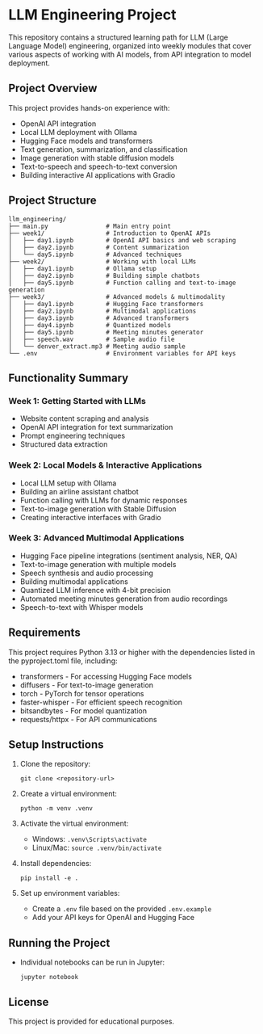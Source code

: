 # LLM Engineering Project

This repository contains a structured learning path for LLM (Large Language Model) engineering, organized into weekly modules that cover various aspects of working with AI models, from API integration to model deployment.

## Project Overview

This project provides hands-on experience with:
- OpenAI API integration
- Local LLM deployment with Ollama
- Hugging Face models and transformers
- Text generation, summarization, and classification
- Image generation with stable diffusion models
- Text-to-speech and speech-to-text conversion
- Building interactive AI applications with Gradio

## Project Structure

```
llm_engineering/
├── main.py                # Main entry point
├── week1/                 # Introduction to OpenAI APIs
│   ├── day1.ipynb         # OpenAI API basics and web scraping
│   ├── day2.ipynb         # Content summarization
│   └── day5.ipynb         # Advanced techniques
├── week2/                 # Working with local LLMs
│   ├── day1.ipynb         # Ollama setup
│   ├── day2.ipynb         # Building simple chatbots
│   ├── day5.ipynb         # Function calling and text-to-image generation
├── week3/                 # Advanced models & multimodality
│   ├── day1.ipynb         # Hugging Face transformers
│   ├── day2.ipynb         # Multimodal applications
│   ├── day3.ipynb         # Advanced transformers
│   ├── day4.ipynb         # Quantized models
│   ├── day5.ipynb         # Meeting minutes generator
│   ├── speech.wav         # Sample audio file
│   └── denver_extract.mp3 # Meeting audio sample
└── .env                   # Environment variables for API keys
```

## Functionality Summary

### Week 1: Getting Started with LLMs
- Website content scraping and analysis
- OpenAI API integration for text summarization
- Prompt engineering techniques
- Structured data extraction

### Week 2: Local Models & Interactive Applications
- Local LLM setup with Ollama
- Building an airline assistant chatbot
- Function calling with LLMs for dynamic responses
- Text-to-image generation with Stable Diffusion
- Creating interactive interfaces with Gradio

### Week 3: Advanced Multimodal Applications
- Hugging Face pipeline integrations (sentiment analysis, NER, QA)
- Text-to-image generation with multiple models
- Speech synthesis and audio processing
- Building multimodal applications
- Quantized LLM inference with 4-bit precision
- Automated meeting minutes generation from audio recordings
- Speech-to-text with Whisper models

## Requirements

This project requires Python 3.13 or higher with the dependencies listed in the pyproject.toml file, including:
- transformers - For accessing Hugging Face models
- diffusers - For text-to-image generation
- torch - PyTorch for tensor operations
- faster-whisper - For efficient speech recognition
- bitsandbytes - For model quantization
- requests/httpx - For API communications

## Setup Instructions

1. Clone the repository:
   ```
   git clone <repository-url>
   ```

2. Create a virtual environment:
   ```
   python -m venv .venv
   ```

3. Activate the virtual environment:
   - Windows: `.venv\Scripts\activate`
   - Linux/Mac: `source .venv/bin/activate`

4. Install dependencies:
   ```
   pip install -e .
   ```

5. Set up environment variables:
   - Create a `.env` file based on the provided `.env.example`
   - Add your API keys for OpenAI and Hugging Face

## Running the Project

- Individual notebooks can be run in Jupyter:
  ```
  jupyter notebook
  ```

## License

This project is provided for educational purposes.